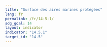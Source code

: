 ```yaml
---
title: "Surface des aires marines protégées"
lang: fr
permalink: /fr/14-5-1/
sdg_goal: 14
layout: indicator
indicator: "14.5.1"
target_id: "14.5"
---
```


